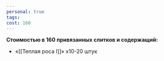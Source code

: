 ```yaml
---
personal: true
tags: 
cost: 160
---
```

**Стоимостью в 160 привязанных слитков и содержащий:**  

- «[[Теплая роса I]]» x10-20 штук